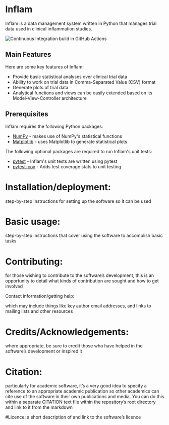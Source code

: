 # Inflam 

Inflam is a data management system written in Python that manages trial data used in clinical inflammation studies.

![Continuous Integration build in GitHub Actions](https://github.com/tms-epcc/python-intermediate-inflammation/workflows/CI/badge.svg?branch=main)

## Main Features

Here are some key features of Inflam:

- Provide basic statistical analyses over clinical trial data
- Ability to work on trial data in Comma-Separated Value (CSV) format
- Generate plots of trial data
- Analytical functions and views can be easily extended based on its Model-View-Controller architecture

## Prerequisites

Inflam requires the following Python packages:

- [NumPy](https://www.numpy.org/) - makes use of NumPy's statistical functions
- [Matplotlib](https://matplotlib.org/stable/index.html) - uses Matplotlib to generate statistical plots

The following optional packages are required to run Inflam's unit tests:

- [pytest](https://docs.pytest.org/en/stable/) - Inflam's unit tests are written using pytest
- [pytest-cov](https://pypi.org/project/pytest-cov/) - Adds test coverage stats to unit testing

# Installation/deployment: 
step-by-step instructions for setting up the software so it can be used

# Basic usage: 
step-by-step instructions that cover using the software to accomplish basic tasks

# Contributing: 
for those wishing to contribute to the software’s development, this is an opportunity to detail what kinds of contribution are sought and how to get involved

Contact information/getting help: 

which may include things like key author email addresses, and links to mailing lists and other resources

# Credits/Acknowledgements: 
where appropriate, be sure to credit those who have helped in the software’s development or inspired it

# Citation: 
particularly for academic software, it’s a very good idea to specify a reference to an appropriate academic publication so other academics can cite use of the software in their own publications and media. You can do this within a separate CITATION text file within the repository’s root directory and link to it from the markdown

#Licence: 
a short description of and link to the software’s licence
